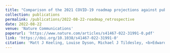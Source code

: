 ```yaml
---
title: "Comparison of the 2021 COVID-19 roadmap projections against public health data in England"
collection: publications
permalink: /publications/2022-08-22-roadmap_retrospective
date: 2022-08-22
venue: 'Nature Communications'
paperurl: 'https://www.nature.com/articles/s41467-022-31991-0.pdf'
link: 'https://doi.org/10.1038/s41467-022-31991-0'
citation: 'Matt J Keeling, Louise Dyson, Michael J Tildesley, <b>Edward M Hill</b>, Sam Moore. (2022). &quot;Comparison of the 2021 COVID-19 roadmap projections against public health data in England.&quot; <i>Nature Communications</i> <b>13</b>: 4924. doi:10.1038/s41467-022-31991-0.'
---
```

